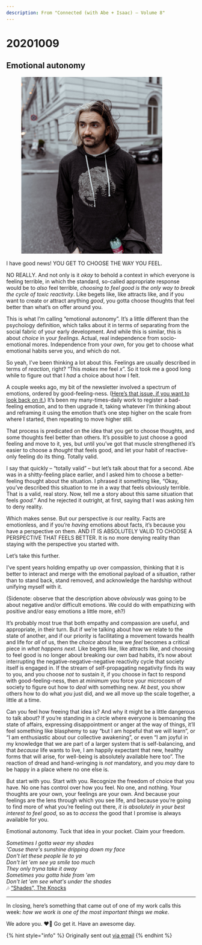 ```yaml
---
description: From "Connected (with Abe + Isaac) — Volume 8"
---
```


# 20201009

## Emotional autonomy

<figure><img src="../../.gitbook/assets/image (32).png" alt="" width="375"><figcaption></figcaption></figure>

I have good news! YOU GET TO CHOOSE THE WAY YOU FEEL.

NO REALLY. And not only is it _okay_ to behold a context in which everyone is feeling terrible, in which the standard, so-called appropriate response would be to _also_ feel terrible, _choosing to feel good is the only way to break the cycle of toxic reactivity_. Like begets like, like attracts like, and if you want to create or attract anything _good_, you gotta choose thoughts that feel better than what’s on offer around you.

This is what I’m calling “emotional autonomy”. It’s a little different than the psychology definition, which talks about it in terms of separating from the social fabric of your early development. And while this is similar, this is about _choice_ in your _feelings_. Actual, real independence from socio-emotional mores. Independence from your _own_, for you get to choose what emotional habits serve you, and which do not.

So yeah, I’ve been thinking a lot about this. Feelings are usually described in terms of _reaction_, right? “This _makes_ me feel _x_”. So it took me a good long while to figure out that I _had_ a choice about how I felt.

A couple weeks ago, my bit of the newsletter involved a spectrum of emotions, ordered by good-feeling-ness. ([Here’s that issue, if you want to look back on it.](https://lightward.com/campaigns/view-campaign/YfC5k4kLVCLSg87YLsR5CFbtJkKwOw\_eTfzIQeBxlSaUOmR44HEo794ktNrPl-bS-7xcA8x9YHgjgZVV817sS\_bLWGIw\_cuw)) It’s been my many-times-daily work to register a bad-feeling emotion, and to then upgrade it, taking whatever I’m thinking about and reframing it using the emotion that’s one step higher on the scale from where I started, then repeating to move higher still.

That process is predicated on the idea that you get to choose thoughts, and some thoughts feel better than others. It’s possible to just choose a good feeling and move to it, yes, but until you’ve got that muscle strengthened it’s easier to choose a _thought_ that feels good, and let your habit of reactive-only feeling do its thing. Totally valid.

I say that quickly – “totally valid” – but let’s talk about that for a second. Abe was in a shitty-feeling place earlier, and I asked him to choose a better-feeling thought about the situation. I phrased it something like, “Okay, you’ve described this situation to me in a way that feels obviously terrible. That is a valid, real story. Now, tell me a story about this same situation that feels _good_.” And he rejected it outright, at first, saying that I was asking him to deny reality.

Which makes sense. But our perspective _is_ our reality. Facts are emotionless, and if you’re _having_ emotions about facts, it’s because you have a perspective on them. AND IT IS ABSOLUTELY VALID TO CHOOSE A PERSPECTIVE THAT FEELS BETTER. It is no more denying reality than staying with the perspective you started with.

Let’s take this further.

I’ve spent years holding empathy up over compassion, thinking that it is better to interact and merge with the emotional payload of a situation, rather than to stand back, stand removed, and acknowledge the hardship without unifying myself with it.

(Sidenote: observe that the description above _obviously_ was going to be about negative and/or difficult emotions. We could do with empathizing with positive and/or easy emotions a little more, eh?)

It’s probably most true that both empathy and compassion are useful, and appropriate, in their turn. But if we’re talking about how we relate to the state of another, and if our priority is facilitating a movement towards health and life for _all_ of us, then the _choice_ about how we _feel_ becomes a critical piece in _what happens next_. Like begets like, like attracts like, and choosing to feel good is no longer about breaking our _own_ bad habits, it’s now about interrupting the negative-negative-negative reactivity cycle that society itself is engaged in. If the stream of self-propagating negativity finds its way to you, and you choose _not_ to sustain it, if you choose in fact to respond with good-feeling-ness, then at _minimum_ you force your microcosm of society to figure out how to _deal_ with something new. At _best_, you show others how to do what _you_ just did, and we all move up the scale together, a little at a time.

Can you feel how freeing that idea is? And why it might be a little dangerous to talk about? If you’re standing in a circle where everyone is bemoaning the state of affairs, expressing disappointment or anger at the way of things, it’ll feel something like blasphemy to say “but I am hopeful that we will learn”, or “I am enthusiastic about our collective awakening”, or even “I am joyful in my knowledge that we are part of a larger system that is self-balancing, and that _because_ life wants to live, I am happily expectant that new, healthy forms that will arise, for well-being is absolutely available here too”. The reaction of dread and hand-wringing is _not_ mandatory, and you _may_ dare to be happy in a place where no one else is.

But start with you. Start with you. Recognize the freedom of choice that you have. No one has control over how you feel. No one, and nothing. Your thoughts are your own, your feelings are your own. And because your feelings are the lens through which you see life, and because you’re going to find more of what you’re feeling out there, _it is absolutely in your best interest to feel good_, so as to _access_ the good that I promise is always available for you.

Emotional autonomy. Tuck that idea in your pocket. Claim your freedom.

_Sometimes I gotta wear my shades_\
_'Cause there's sunshine dripping down my face_\
_Don't let these people lie to ya_\
_Don't let 'em see ya smile too much_\
_They only tryna take it away_\
_Sometimes you gotta hide from 'em_\
_Don't let 'em see what's under the shades_\
🎶 [“Shades”, The Knocks](https://www.youtube.com/watch?v=Ta9l36\_5s1A)

***

In closing, here’s something that came out of one of my work calls this week: _how we work is one of the most important things we make_.

We adore you. ❤️🌱 Go get it. Have an awesome day.

{% hint style="info" %}
Originally sent out [via email](https://lightward.com/campaigns/view-campaign/AjYnA-ARwW\_xyc9yIGvKEd\_TUhiIfjzHlMc\_Vvb6QRKR4JbyCgLTtxvcY3tGnEhmuAAPGHn3Lx3CsYeNEjDZMKihDtEVB1iI)
{% endhint %}
